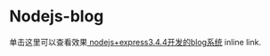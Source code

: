 Nodejs-blog
====================
<p>单击这里可以查看效果<a href="http://nihaoma.herokuapp.com/" title="站点效果">
nodejs+express3.4.4开发的blog系统</a> inline link.</p>
